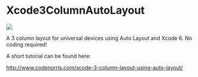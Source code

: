 Xcode3ColumnAutoLayout
==========================

<img src="http://www.codenorris.com/wp-content/uploads/2014/12/3ColumnAutoLayout.jpg"/>

A 3 column layout for universal devices using Auto Layout and Xcode 6. No coding required!

A short tutorial can be found here:

http://www.codenorris.com/xcode-3-column-layout-using-auto-layout/
